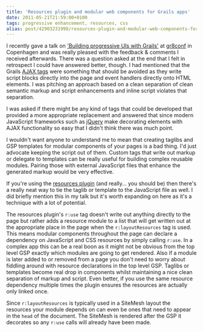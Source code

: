 ```yaml
---
title: 'Resources plugin and modular web components for Grails apps'
date: 2011-05-21T21:59:00+0100
tags: progressive enhancement, resources, css
alias: post/42903231998/resources-plugin-and-modular-web-components-for-grails/
---
```


I recently gave a talk on ['Building progressive UIs with Grails'][1] at [gr8conf][2] in Copenhagen and was really pleased with the feedback &amp; comments I received afterwards. There was a question asked at the end that I felt in retrospect I could have answered better, though. I had mentioned that the Grails [AJAX tags][3] were something that should be avoided as they write script blocks directly into the page and event handlers directly onto HTML elements. I was pitching an approach based on a clean separation of clean semantic markup and script enhancements and inline script violates that separation.

I was asked if there might be any kind of tags that could be developed that provided a more appropriate replacement and answered that since modern JavaScript frameworks such as [jQuery][4] make decorating elements with AJAX functionality so easy that I didn't think there was much point.

I wouldn't want anyone to understand me to mean that creating taglibs and GSP templates for modular components of your pages is a bad thing. I'd just advocate keeping the script out of them. Custom tags that write out markup or delegate to templates can be really useful for building complex reusable modules. Pairing those with external JavaScript files that enhance the generated markup would be very effective.

<!-- more -->

If you're using the [resources plugin][5] (and really… you should be) then there's a really neat way to tie the taglib or template to the JavaScript file as well. I did briefly mention this in my talk but it's worth expanding on here as it's a technique with a lot of potential.

The resources plugin's `r:use` tag doesn't write out anything directly to the page but rather adds a resource module to a list that will get written out at the appropriate place in the page when the `r:layoutResources` tag is used. This means modular components throughout the page can declare a dependency on JavaScript and CSS resources by simply calling `r:use`. In a complex app this can be a real boon as it might not be obvious from the top level GSP exactly which modules are going to get rendered. Also if a module is later added to or removed from a page you don't need to worry about fiddling around with resource declarations in the top level GSP. Taglibs or templates become real drop in components whilst maintaining a nice clean separation of markup and script. Even better, if you use the same resource dependency multiple times the plugin ensures the resources are actually only linked once.

Since `r:layoutResources` is typically used in a SiteMesh layout the resources your module depends on can even be ones that need to appear in the `head` of the document. The SiteMesh is rendered after the GSP it decorates so any `r:use` calls will already have been made.

[1]: http://www.eu2011.gr8conf.org/talk/progressive-uis
[2]: http://www.eu2011.gr8conf.org/
[3]: http://grails.org/doc/latest/guide/6.%20The%20Web%20Layer.html#6.7%20Ajax
[4]: http://api.jquery.com/category/ajax/
[5]: http://grails.org/plugin/resources

